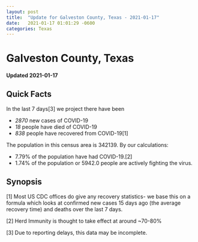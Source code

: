 ```yaml
---
layout: post
title:  "Update for Galveston County, Texas - 2021-01-17"
date:   2021-01-17 01:01:29 -0600
categories: Texas
---
```


# Galveston County, Texas
#### Updated 2021-01-17

## Quick Facts

In the last 7 days[3] we project there have been
- *2870* new cases of COVID-19
- *18* people have died of COVID-19
- *838* people have recovered from COVID-19[1]

The population in this census area is 342139. By our calculations:
- 7.79% of the population have had COVID-19.[2]
- 1.74% of the population or 5942.0 people are actively fighting the virus.

## Synopsis




[1] Most US CDC offices do give any recovery statistics- we base this on a formula which looks at confirmed new cases
15 days ago (the average recovery time) and deaths over the last 7 days.

[2] Herd Immunity is thought to take effect at around ~70-80%

[3] Due to reporting delays, this data may be incomplete.
 
    